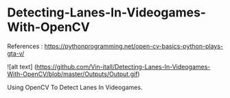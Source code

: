 # Detecting-Lanes-In-Videogames-With-OpenCV
References : https://pythonprogramming.net/open-cv-basics-python-plays-gta-v/

![alt text] (https://github.com/Vin-itall/Detecting-Lanes-In-Videogames-With-OpenCV/blob/master/Outputs/Output.gif)

Using OpenCV To Detect Lanes In Videogames.

